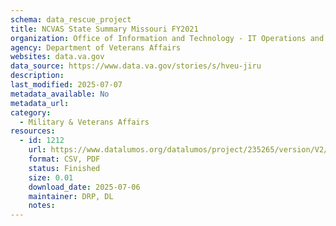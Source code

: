```yaml
---
schema: data_rescue_project 
title: NCVAS State Summary Missouri FY2021
organization: Office of Information and Technology - IT Operations and Services (ITOPS)
agency: Department of Veterans Affairs
websites: data.va.gov
data_source: https://www.data.va.gov/stories/s/hveu-jiru
description: 
last_modified: 2025-07-07
metadata_available: No
metadata_url: 
category:
  - Military & Veterans Affairs 
resources:
  - id: 1212
    url: https://www.datalumos.org/datalumos/project/235265/version/V2/view
    format: CSV, PDF
    status: Finished
    size: 0.01
    download_date: 2025-07-06
    maintainer: DRP, DL
    notes: 
---
```

